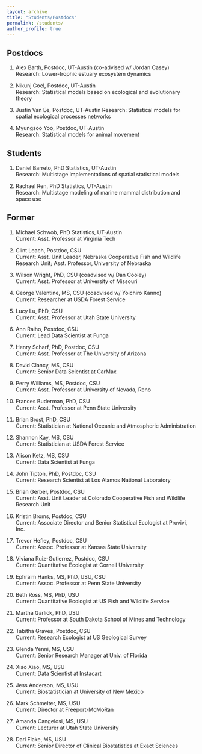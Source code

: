 ```yaml
---
layout: archive
title: "Students/Postdocs"
permalink: /students/
author_profile: true
---
```


Postdocs
------

1. Alex Barth, Postdoc, UT-Austin (co-advised w/ Jordan Casey)    
Research:  Lower-trophic estuary ecosystem dynamics   

1. Nikunj Goel, Postdoc, UT-Austin   
Research:  Statistical models based on ecological and evolutionary theory 

1. Justin Van Ee, Postdoc, UT-Austin
Research:  Statistical models for spatial ecological processes networks

1. Myungsoo Yoo, Postdoc, UT-Austin    
Research:  Statistical models for animal movement

Students
------

1. Daniel Barreto, PhD Statistics, UT-Austin   
Research:  Multistage implementations of spatial statistical models 

1. Rachael Ren, PhD Statistics, UT-Austin   
Research:  Multistage modeling of marine mammal distribution and space use

Former
------

1. Michael Schwob, PhD Statistics, UT-Austin   
Current:  Asst. Professor at Virginia Tech

1. Clint Leach, Postdoc, CSU   
Current:  Asst. Unit Leader, Nebraska Cooperative Fish and Wildlife Research Unit; Asst. Professor, University of Nebraska

1. Wilson Wright, PhD, CSU (coadvised w/ Dan Cooley)   
Current:  Asst. Professor at University of Missouri 

1. George Valentine, MS, CSU (coadvised w/ Yoichiro Kanno)   
Current:  Researcher at USDA Forest Service

1. Lucy Lu, PhD, CSU   
Current:  Asst. Professor at Utah State University 

1. Ann Raiho, Postdoc, CSU   
Current:  Lead Data Scientist at Funga 

1. Henry Scharf, PhD, Postdoc, CSU   
Current:  Asst. Professor at The University of Arizona 

1. David Clancy, MS, CSU   
Current:  Senior Data Scientist at CarMax 

1. Perry Williams, MS, Postdoc, CSU   
Current:  Asst. Professor at University of Nevada, Reno

1. Frances Buderman, PhD, CSU   
Current:  Asst. Professor at Penn State University

1. Brian Brost, PhD, CSU   
Current:  Statistician at National Oceanic and Atmospheric Administration 

1. Shannon Kay, MS, CSU   
Current:  Statistician at USDA Forest Service 

1. Alison Ketz, MS, CSU   
Current:  Data Scientist at Funga 

1. John Tipton, PhD, Postdoc, CSU   
Current:  Research Scientist at Los Alamos National Laboratory 

1. Brian Gerber, Postdoc, CSU   
Current:  Asst. Unit Leader at Colorado Cooperative Fish and Wildlife Research Unit 

1. Kristin Broms, Postdoc, CSU    
Current:  Associate Director and Senior Statistical Ecologist at Provivi, Inc.

1. Trevor Hefley, Postdoc, CSU   
Current:  Assoc. Professor at Kansas State University 

1. Viviana Ruiz-Gutierrez, Postdoc, CSU   
Current:  Quantitative Ecologist at Cornell University 

1. Ephraim Hanks, MS, PhD, USU, CSU   
Current:  Assoc. Professor at Penn State University 

1. Beth Ross, MS, PhD, USU   
Current:  Quantitative Ecologist at US Fish and Wildlife Service 

1. Martha Garlick, PhD, USU    
Current:  Professor at South Dakota School of Mines and Technology 

1. Tabitha Graves, Postdoc, CSU    
Current:  Research Ecologist at US Geological Survey 

1. Glenda Yenni, MS, USU   
Current:  Senior Research Manager at Univ. of Florida 

1. Xiao Xiao, MS, USU   
Current:  Data Scientist at Instacart

1. Jess Anderson, MS, USU   
Current:  Biostatistician at University of New Mexico 

1. Mark Schmelter, MS, USU    
Current:  Director at Freeport-McMoRan 

1. Amanda Cangelosi, MS, USU     
Current:  Lecturer at Utah State University

1. Darl Flake, MS, USU   
Current:  Senior Director of Clinical Biostatistics at Exact Sciences 

